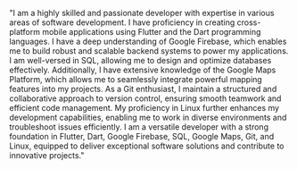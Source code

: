"I am a highly skilled and passionate developer with expertise in various areas of software development. I have proficiency in creating cross-platform mobile applications using Flutter and the Dart programming languages. I have a deep understanding of Google Firebase, which enables me to build robust and scalable backend systems to power my applications. I am well-versed in SQL, allowing me to design and optimize databases effectively. Additionally, I have extensive knowledge of the Google Maps Platform, which allows me to seamlessly integrate powerful mapping features into my projects. As a Git enthusiast, I maintain a structured and collaborative approach to version control, ensuring smooth teamwork and efficient code management. My proficiency in Linux further enhances my development capabilities, enabling me to work in diverse environments and troubleshoot issues efficiently. I am a versatile developer with a strong foundation in Flutter, Dart, Google Firebase, SQL, Google Maps, Git, and Linux, equipped to deliver exceptional software solutions and contribute to innovative projects."
